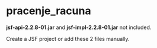 # pracenje_racuna
<b>jsf-api-2.2.8-01.jar</b> and <b>jsf-impl-2.2.8-01.jar</b> not included.


Create a JSF project or add these 2 files manually.
